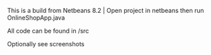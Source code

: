This is a build from Netbeans 8.2 | Open project in netbeans then run OnlineShopApp.java

All code can be found in /src

Optionally see screenshots
